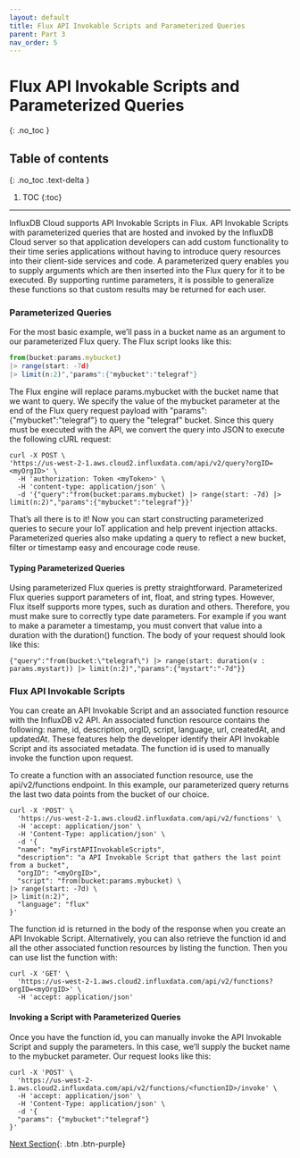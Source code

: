 ```yaml
---
layout: default
title: Flux API Invokable Scripts and Parameterized Queries
parent: Part 3
nav_order: 5
---
```


# Flux API Invokable Scripts and Parameterized Queries
{: .no_toc }

## Table of contents
{: .no_toc .text-delta }

1. TOC
{:toc}

---

InfluxDB Cloud supports API Invokable Scripts in Flux. API Invokable Scripts with parameterized queries that are hosted and invoked by the InfluxDB Cloud server so that application developers can add custom functionality to their time series applications without having to introduce query resources into their client-side services and code. A parameterized query enables you to supply arguments which are then inserted into the Flux query for it to be executed. By supporting runtime parameters, it is possible to generalize these functions so that custom results may be returned for each user. 


### Parameterized Queries

For the most basic example, we’ll pass in a bucket name as an argument to our parameterized Flux query. The Flux script looks like this:


```js
from(bucket:params.mybucket) 
|> range(start: -7d) 
|> limit(n:2)","params":{"mybucket":"telegraf"}
```


The Flux engine will replace params.mybucket with the bucket name that we want to query. We specify the value of the mybucket  parameter at the end of the Flux query request payload with "params":{"mybucket":"telegraf"} to query the "telegraf" bucket. Since this query must be executed with the API, we convert the query into JSON to execute the following cURL request:


```
curl -X POST \
'https://us-west-2-1.aws.cloud2.influxdata.com/api/v2/query?orgID=<myOrgID>' \
  -H 'authorization: Token <myToken>' \
  -H 'content-type: application/json' \
  -d '{"query":"from(bucket:params.mybucket) |> range(start: -7d) |> limit(n:2)","params":{"mybucket":"telegraf"}}'
```


That’s all there is to it! Now you can start constructing parameterized queries to secure your IoT application and help prevent injection attacks. Parameterized queries also make updating a query to reflect a new bucket, filter or timestamp easy and encourage code reuse. 


#### Typing Parameterized Queries

Using parameterized Flux queries is pretty straightforward. Parameterized Flux queries support parameters of int, float, and string types. However, Flux itself supports more types, such as duration and others. Therefore, you must make sure to correctly type date parameters. For example if you want to make a parameter a timestamp, you must convert that value into a duration with the duration() function. The body of your request should look like this:


```
{"query":"from(bucket:\"telegraf\") |> range(start: duration(v : params.mystart)) |> limit(n:2)","params":{"mystart":"-7d"}}
```



### Flux API Invokable Scripts

You can create an API Invokable Script and an associated function resource with the InfluxDB v2 API. An associated function resource contains the following: name, id, description, orgID, script, language, url, createdAt, and updatedAt. These features help the developer identify their API Invokable Script and its associated metadata. The function id is used to manually invoke the function upon request.

To create a function with an associated function resource, use the api/v2/functions endpoint. In this example, our parameterized query returns the last two data points from the bucket of our choice.


```
curl -X 'POST' \
  'https://us-west-2-1.aws.cloud2.influxdata.com/api/v2/functions' \
  -H 'accept: application/json' \
  -H 'Content-Type: application/json' \
  -d '{
  "name": "myFirstAPIInvokableScripts",
  "description": "a API Invokable Script that gathers the last point from a bucket",
  "orgID": "<myOrgID>",
  "script": "from(bucket:params.mybucket) \
|> range(start: -7d) \
|> limit(n:2)",
  "language": "flux"
}'
```


The function id is returned in the body of the response when you create an API Invokable Script. Alternatively, you can also retrieve the function id and all the other associated function resources by listing the function. Then you can use list the function with:


```
curl -X 'GET' \
  'https://us-west-2-1.aws.cloud2.influxdata.com/api/v2/functions?orgID=<myOrgID>' \
  -H 'accept: application/json'
```



#### Invoking a Script with Parameterized Queries

Once you have the function id, you can manually invoke the API Invokable Script and supply the parameters. In this case, we’ll supply the bucket name to the mybucket parameter. Our request looks like this:


```
curl -X 'POST' \
  'https://us-west-2-1.aws.cloud2.influxdata.com/api/v2/functions/<functionID>/invoke' \
  -H 'accept: application/json' \
  -H 'Content-Type: application/json' \
  -d '{
  "params": {"mybucket":"telegraf"}
}'
```

[Next Section]({{site.url}}/docs/part-3/monitoring-and-managing-influxdb){: .btn .btn-purple}